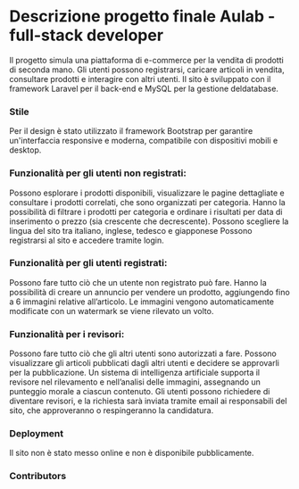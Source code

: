 <h1>Descrizione progetto finale Aulab - full-stack developer </h1>
Il progetto simula una piattaforma di e-commerce per la vendita di prodotti di seconda mano. Gli utenti possono registrarsi, caricare articoli in vendita, consultare prodotti e interagire con altri utenti. Il sito è sviluppato con il framework Laravel per il back-end e MySQL per la gestione deldatabase.

<h3>Stile</h3>
Per il design è stato utilizzato il framework Bootstrap per garantire un'interfaccia responsive e moderna, compatibile con dispositivi mobili e desktop.

<h3>Funzionalità per gli utenti non registrati:</h3>

Possono esplorare i prodotti disponibili, visualizzare le pagine dettagliate e consultare i prodotti correlati, che sono organizzati per categoria.
Hanno la possibilità di filtrare i prodotti per categoria e ordinare i risultati per data di inserimento o prezzo (sia crescente che decrescente).
Possono scegliere la lingua del sito tra italiano, inglese, tedesco e giapponese
Possono registrarsi al sito e accedere tramite login.


<h3>Funzionalità per gli utenti registrati:</h3>

Possono fare tutto ciò che un utente non registrato può fare.
Hanno la possibilità di creare un annuncio per vendere un prodotto, aggiungendo fino a 6 immagini relative all’articolo. Le immagini vengono automaticamente modificate con un watermark se viene rilevato un volto.

<h3>Funzionalità per i revisori:</h3>
Possono fare tutto ciò che gli altri utenti sono autorizzati a fare.
Possono visualizzare gli articoli pubblicati dagli altri utenti e decidere se approvarli per la pubblicazione. Un sistema di intelligenza artificiale supporta il revisore nel rilevamento e nell’analisi delle immagini, assegnando un punteggio morale a ciascun contenuto.
Gli utenti possono richiedere di diventare revisori, e la richiesta sarà inviata tramite email ai responsabili del sito, che approveranno o respingeranno la candidatura.

<h3>Deployment</h3>
Il sito non è stato messo online e non è disponibile pubblicamente.

<h3>Contributors</h3>
